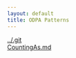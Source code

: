 ```yaml
---
layout: default
title: ODPA Patterns
---
```

  
[../.git](../.git)  
[CountingAs.md](../CountingAs)  
